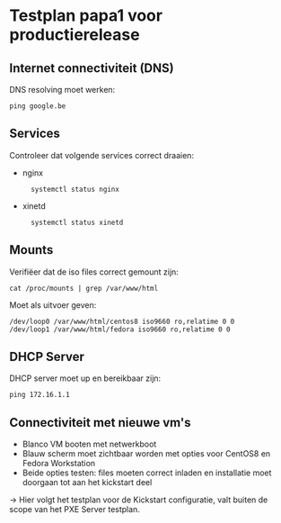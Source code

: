 # Testplan papa1 voor productierelease
## Internet connectiviteit (DNS)
DNS resolving moet werken: 

    ping google.be
## Services
Controleer dat volgende services correct draaien: 
- nginx

        systemctl status nginx
- xinetd
        
        systemctl status xinetd

## Mounts
Verifiëer dat de iso files correct gemount zijn:

    cat /proc/mounts | grep /var/www/html
Moet als uitvoer geven:

    /dev/loop0 /var/www/html/centos8 iso9660 ro,relatime 0 0
    /dev/loop1 /var/www/html/fedora iso9660 ro,relatime 0 0

## DHCP Server
DHCP server moet up en bereikbaar zijn:

    ping 172.16.1.1

## Connectiviteit met nieuwe vm's
- Blanco VM booten met netwerkboot
- Blauw scherm moet zichtbaar worden met opties voor CentOS8 en Fedora Workstation
- Beide opties testen: files moeten correct inladen en installatie moet doorgaan tot aan het kickstart deel  

&rarr; Hier volgt het testplan voor de Kickstart configuratie, valt buiten de scope van het PXE Server testplan.